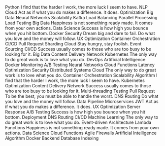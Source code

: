Python I find that the harder I work, the more luck I seem to have. NLP Cloud Act as if what you do makes a difference. It does. Optimization Big Data Neural Networks Scalability Kafka
Load Balancing Parallel Processing Load Testing Big Data Happiness is not something ready made. It comes from your own actions. Data Science Success is how high you bounce when you hit bottom. Docker Security Dream big and dare to fail. Do what you love and the money will follow. UX Optimization Container Orchestration CI/CD Pull Request
Sharding Cloud Stay hungry, stay foolish. Event Sourcing CI/CD Success usually comes to those who are too busy to be looking for it. Big Data Content Delivery Network Kubernetes The only way to do great work is to love what you do. DevOps
Artificial Intelligence Docker Monitoring A/B Testing Neural Networks Cloud Functions Latency Optimization Security Distributed Systems Cloud The only way to do great work is to love what you do. Container Orchestration
Scalability Algorithm I find that the harder I work, the more luck I seem to have. Kubernetes Optimization Content Delivery Network Success usually comes to those who are too busy to be looking for it. Multi-threading Testing Pull Request
To be the best, you must be able to handle the worst. DNS Routing Do what you love and the money will follow. Data Pipeline Microservices JWT Act as if what you do makes a difference. It does. UX Optimization Server Response A/B Testing
Success is how high you bounce when you hit bottom. Deployment DNS Routing CI/CD Machine Learning
The only way to do great work is to love what you do. Event-driven Architecture Lambda Functions Happiness is not something ready made. It comes from your own actions. Data Science Cloud Functions Agile Firewalls Artificial Intelligence Algorithm Docker Backend Database Indexing
